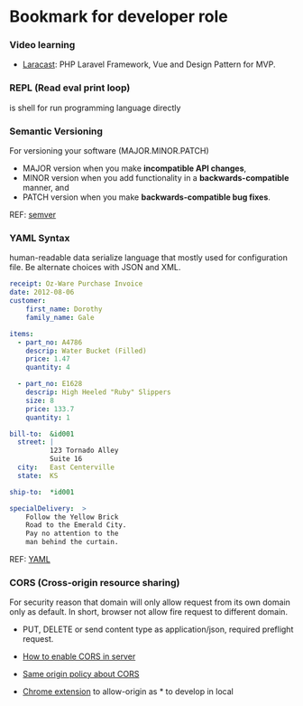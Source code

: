 # Bookmark for developer role

### Video learning

* [Laracast](https://laracasts.com/): PHP Laravel Framework, Vue and Design Pattern for MVP.

### REPL (Read eval print loop)

is shell for run programming language directly

### Semantic Versioning

For versioning your software (MAJOR.MINOR.PATCH)

* MAJOR version when you make **incompatible API changes**,
* MINOR version when you add functionality in a **backwards-compatible** manner, and
* PATCH version when you make **backwards-compatible bug fixes**.

REF: [semver](http://semver.org/)

### YAML Syntax

human-readable data serialize language that mostly used for configuration file. Be alternate choices with JSON and XML.

```yaml
receipt: Oz-Ware Purchase Invoice
date: 2012-08-06
customer:
    first_name: Dorothy
    family_name: Gale

items:
  - part_no: A4786
    descrip: Water Bucket (Filled)
    price: 1.47
    quantity: 4

  - part_no: E1628
    descrip: High Heeled "Ruby" Slippers
    size: 8
    price: 133.7
    quantity: 1

bill-to:  &id001
  street: |
          123 Tornado Alley
          Suite 16
  city:   East Centerville
  state:  KS

ship-to:  *id001

specialDelivery:  >
    Follow the Yellow Brick
    Road to the Emerald City.
    Pay no attention to the
    man behind the curtain.
```

REF: [YAML](https://en.wikipedia.org/wiki/YAML)

### CORS (Cross-origin resource sharing)

For security reason that domain will only allow request from its own domain only as default. In short, browser not allow fire request to different domain.

* PUT, DELETE or send content type as application/json, required preflight request.

* [How to enable CORS in server](https://enable-cors.org/server.html)
* [Same origin policy about CORS](https://en.wikipedia.org/wiki/Same-origin_policy#Origin_determination_rules)
* [Chrome extension](https://chrome.google.com/webstore/detail/allow-control-allow-origi/nlfbmbojpeacfghkpbjhddihlkkiljbi?hl=en) to allow-origin as * to develop in local